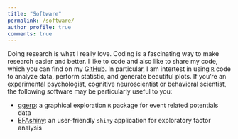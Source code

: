 ```yaml
---
title: "Software"
permalink: /software/
author_profile: true
comments: true
---
```

Doing research is what I really love. Coding is a fascinating way to make research easier and better. I like to code and also like to share my code, which you can find on my [GitHub](https://github.com/PsyChiLin). In particular, I am intertest in using [`R`](https://www.r-project.org/) code to analyze data, perform statistic, and generate beautiful plots. If you’re an experimental psychologist, cognitive neuroscientist or behavioral scientist, the following software may be particularly useful to you:

- [ggerp](https://github.com/PsyChiLin/ggerp): a graphical exploration `R` package for event related potentials data
- [EFAshiny](https://github.com/PsyChiLin/EFAshiny): an user-friendly `shiny` application for exploratory factor analysis
